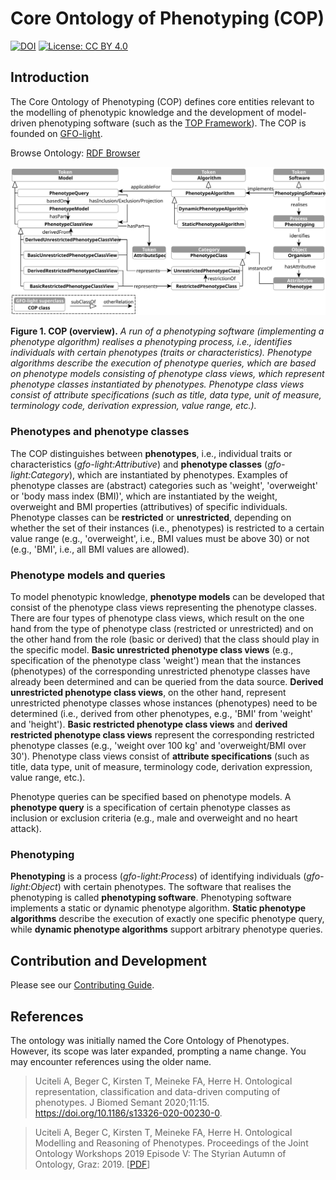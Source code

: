 # Core Ontology of Phenotyping (COP)

[![DOI](https://zenodo.org/badge/233046335.svg)](https://zenodo.org/badge/latestdoi/233046335) [![License: CC BY 4.0](https://img.shields.io/badge/License-CC_BY_4.0-lightgrey.svg)](LICENSE)

## Introduction

The Core Ontology of Phenotyping (COP) defines core entities relevant to the modelling of phenotypic knowledge and the development of model-driven phenotyping software (such as the [TOP Framework](https://github.com/Onto-Med/top-deployment)). The COP is founded on [GFO-light](https://github.com/Onto-Med/gfo-light).

Browse Ontology: [RDF Browser](https://top.imise.uni-leipzig.de/ontology/cop/)

![COP overview](images/cop.svg)

**Figure 1. COP (overview).** *A run of a phenotyping software (implementing a phenotype algorithm) realises a phenotyping process, i.e., identifies individuals with certain phenotypes (traits or characteristics). Phenotype algorithms describe the execution of phenotype queries, which are based on phenotype models consisting of phenotype class views, which represent phenotype classes instantiated by phenotypes. Phenotype class views consist of attribute specifications (such as title, data type, unit of measure, terminology code, derivation expression, value range, etc.).*

### Phenotypes and phenotype classes
The COP distinguishes between **phenotypes**, i.e., individual traits or characteristics (*gfo-light:Attributive*) and **phenotype classes** (*gfo-light:Category*), which are instantiated by phenotypes. Examples of phenotype classes are (abstract) categories such as 'weight', 'overweight' or 'body mass index (BMI)', which are instantiated by the weight, overweight and BMI properties (attributives) of specific individuals. Phenotype classes can be **restricted** or **unrestricted**, depending on whether the set of their instances (i.e., phenotypes) is restricted to a certain value range (e.g., 'overweight', i.e., BMI values must be above 30) or not (e.g., 'BMI', i.e., all BMI values are allowed).

### Phenotype models and queries
To model phenotypic knowledge, **phenotype models** can be developed that consist of the phenotype class views representing the phenotype classes. There are four types of phenotype class views, which result on the one hand from the type of phenotype class (restricted or unrestricted) and on the other hand from the role (basic or derived) that the class should play in the specific model. **Basic unrestricted phenotype class views** (e.g., specification of the phenotype class 'weight') mean that the instances (phenotypes) of the corresponding unrestricted phenotype classes have already been determined and can be queried from the data source. **Derived unrestricted phenotype class views**, on the other hand, represent unrestricted phenotype classes whose instances (phenotypes) need to be determined (i.e., derived from other phenotypes, e.g., 'BMI' from 'weight' and 'height'). **Basic restricted phenotype class views** and **derived restricted phenotype class views** represent the corresponding restricted phenotype classes (e.g., 'weight over 100 kg' and 'overweight/BMI over 30'). Phenotype class views consist of **attribute specifications** (such as title, data type, unit of measure, terminology code, derivation expression, value range, etc.).

Phenotype queries can be specified based on phenotype models. A **phenotype query** is a specification of certain phenotype classes as inclusion or exclusion criteria (e.g., male and overweight and no heart attack).

### Phenotyping
**Phenotyping** is a process (*gfo-light:Process*) of identifying individuals (*gfo-light:Object*) with certain phenotypes. The software that realises the phenotyping is called **phenotyping software**. Phenotyping software implements a static or dynamic phenotype algorithm. **Static phenotype algorithms** describe the execution of exactly one specific phenotype query, while **dynamic phenotype algorithms** support arbitrary phenotype queries.

## Contribution and Development

Please see our [Contributing Guide](CONTRIBUTING.md).

## References

The ontology was initially named the Core Ontology of Phenotypes. However, its scope was later expanded, prompting a name change. You may encounter references using the older name.

> Uciteli A, Beger C, Kirsten T, Meineke FA, Herre H. Ontological representation, classification and data-driven computing of phenotypes. J Biomed Semant 2020;11:15. https://doi.org/10.1186/s13326-020-00230-0.

> Uciteli A, Beger C, Kirsten T, Meineke FA, Herre H. Ontological Modelling and Reasoning of Phenotypes. Proceedings of the Joint Ontology Workshops 2019 Episode V: The Styrian Autumn of Ontology, Graz: 2019. [[PDF](http://ceur-ws.org/Vol-2518/paper-ODLS11.pdf)]
